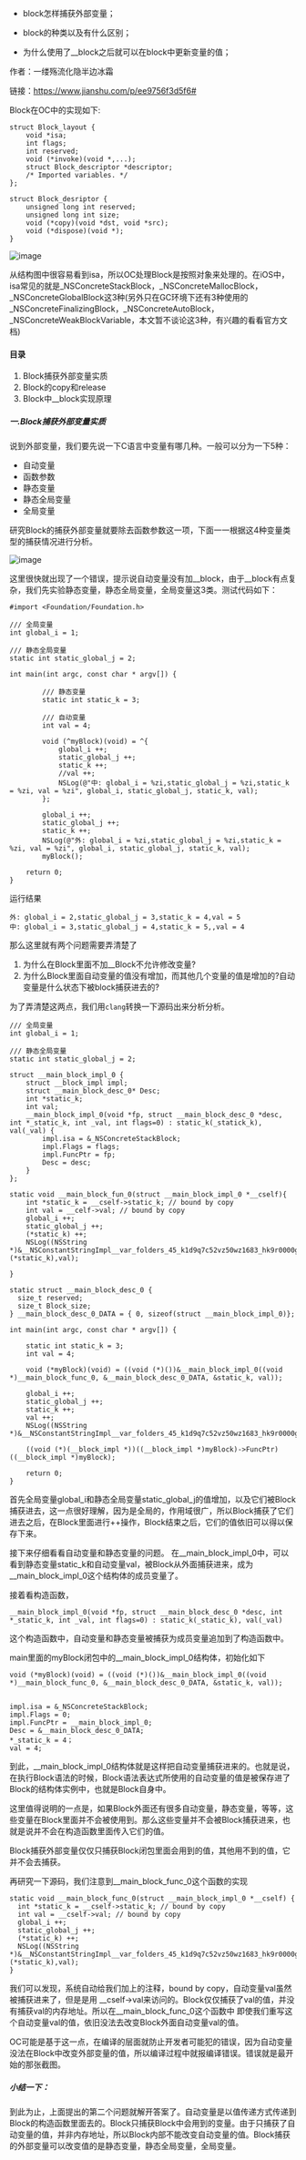 
- block怎样捕获外部变量；

- block的种类以及有什么区别；

- 为什么使用了__block之后就可以在block中更新变量的值；

作者：一缕殇流化隐半边冰霜

链接：https://www.jianshu.com/p/ee9756f3d5f6#

Block在OC中的实现如下:

```
struct Block_layout {
    void *isa;
    int flags;
    int reserved;
    void (*invoke)(void *,...);
    struct Block_descriptor *descriptor;
    /* Imported variables. */
};

struct Block_desriptor {
    unsigned long int reserved;
    unsigned long int size;
    void (*copy)(void *dst, void *src);
    void (*dispose)(void *);
}
```
![image](https://upload-images.jianshu.io/upload_images/1194012-1739b7e85e46b4db.png?imageMogr2/auto-orient/strip%7CimageView2/2/w/510)

从结构图中很容易看到isa，所以OC处理Block是按照对象来处理的。在iOS中，isa常见的就是_NSConcreteStackBlock，_NSConcreteMallocBlock，_NSConcreteGlobalBlock这3种(另外只在GC环境下还有3种使用的_NSConcreteFinalizingBlock，_NSConcreteAutoBlock，_NSConcreteWeakBlockVariable，本文暂不谈论这3种，有兴趣的看看官方文档)

 
#### 目录
 
1. Block捕获外部变量实质
2. Block的copy和release
3. Block中__block实现原理


##### 一.Block捕获外部变量实质

说到外部变量，我们要先说一下C语言中变量有哪几种。一般可以分为一下5种：

- 自动变量
- 函数参数
- 静态变量
- 静态全局变量
- 全局变量

研究Block的捕获外部变量就要除去函数参数这一项，下面一一根据这4种变量类型的捕获情况进行分析。

![image](https://upload-images.jianshu.io/upload_images/1194012-cba895ef7fe45179.png?imageMogr2/auto-orient/strip%7CimageView2/2/w/700)

这里很快就出现了一个错误，提示说自动变量没有加__block，由于__block有点复杂，我们先实验静态变量，静态全局变量，全局变量这3类。测试代码如下：

```
#import <Foundation/Foundation.h>

/// 全局变量
int global_i = 1;

/// 静态全局变量
static int static_global_j = 2;

int main(int argc, const char * argv[]) {
    
        /// 静态变量
        static int static_k = 3;

        /// 自动变量
        int val = 4;
        
        void (^myBlock)(void) = ^{
            global_i ++;
            static_global_j ++;
            static_k ++;
            //val ++;
            NSLog(@"中: global_i = %zi,static_global_j = %zi,static_k = %zi, val = %zi", global_i, static_global_j, static_k, val);
        };
      
        global_i ++;
        static_global_j ++;
        static_k ++;
        NSLog(@"外: global_i = %zi,static_global_j = %zi,static_k = %zi, val = %zi", global_i, static_global_j, static_k, val);
        myBlock();
    
    return 0;
}
```
运行结果

```
外: global_i = 2,static_global_j = 3,static_k = 4,val = 5
中: global_i = 3,static_global_j = 4,static_k = 5,,val = 4
```

那么这里就有两个问题需要弄清楚了

1. 为什么在Block里面不加__Block不允许修改变量?
2. 为什么Block里面自动变量的值没有增加，而其他几个变量的值是增加的?自动变量是什么状态下被block捕获进去的?

为了弄清楚这两点，我们用`clang`转换一下源码出来分析分析。

```
/// 全局变量
int global_i = 1;

/// 静态全局变量
static int static_global_j = 2;

struct __main_block_impl_0 {
    struct __block_impl impl;
    struct __main_block_desc_0* Desc;
    int *static_k;
    int val;
    __main_block_impl_0(void *fp, struct __main_block_desc_0 *desc, int *_static_k, int _val, int flags=0) : static_k(_statick_k), val(_val) {
        impl.isa = &_NSConcreteStackBlock;
        impl.Flags = flags;
        impl.FuncPtr = fp;
        Desc = desc;
    }
};

static void __main_block_fun_0(struct __main_block_impl_0 *__cself){
    int *static_k = __cself->static_k; // bound by copy
    int val = __celf->val; // bound by copy
    global_i ++;
    static_global_j ++;
    (*static_k) ++;
    NSLog((NSString *)&__NSConstantStringImpl__var_folders_45_k1d9q7c52vz50wz1683_hk9r0000gn_T_main_6fe658_mi_0,global_i,static_global_j,(*static_k),val);
 
}

static struct __main_block_desc_0 {
  size_t reserved;
  size_t Block_size;
} __main_block_desc_0_DATA = { 0, sizeof(struct __main_block_impl_0)};
 
int main(int argc, const char * argv[]) {

    static int static_k = 3;
    int val = 4;

    void (*myBlock)(void) = ((void (*)())&__main_block_impl_0((void *)__main_block_func_0, &__main_block_desc_0_DATA, &static_k, val));

    global_i ++;
    static_global_j ++;
    static_k ++;
    val ++;
    NSLog((NSString *)&__NSConstantStringImpl__var_folders_45_k1d9q7c52vz50wz1683_hk9r0000gn_T_main_6fe658_mi_1,global_i,static_global_j,static_k,val);

    ((void (*)(__block_impl *))((__block_impl *)myBlock)->FuncPtr)((__block_impl *)myBlock);

    return 0;
}

```

首先全局变量global_i和静态全局变量static_global_j的值增加，以及它们被Block捕获进去，这一点很好理解，因为是全局的，作用域很广，所以Block捕获了它们进去之后，在Block里面进行++操作，Block结束之后，它们的值依旧可以得以保存下来。

接下来仔细看看自动变量和静态变量的问题。
在__main_block_impl_0中，可以看到静态变量static_k和自动变量val，被Block从外面捕获进来，成为__main_block_impl_0这个结构体的成员变量了。

接着看构造函数，

```
__main_block_impl_0(void *fp, struct __main_block_desc_0 *desc, int *_static_k, int _val, int flags=0) : static_k(_static_k), val(_val)
```

这个构造函数中，自动变量和静态变量被捕获为成员变量追加到了构造函数中。

main里面的myBlock闭包中的__main_block_impl_0结构体，初始化如下

```
void (*myBlock)(void) = ((void (*)())&__main_block_impl_0((void *)__main_block_func_0, &__main_block_desc_0_DATA, &static_k, val));


impl.isa = &_NSConcreteStackBlock;
impl.Flags = 0;
impl.FuncPtr = __main_block_impl_0; 
Desc = &__main_block_desc_0_DATA;
*_static_k = 4；
val = 4;
```
到此，__main_block_impl_0结构体就是这样把自动变量捕获进来的。也就是说，在执行Block语法的时候，Block语法表达式所使用的自动变量的值是被保存进了Block的结构体实例中，也就是Block自身中。

这里值得说明的一点是，如果Block外面还有很多自动变量，静态变量，等等，这些变量在Block里面并不会被使用到。那么这些变量并不会被Block捕获进来，也就是说并不会在构造函数里面传入它们的值。

Block捕获外部变量仅仅只捕获Block闭包里面会用到的值，其他用不到的值，它并不会去捕获。

再研究一下源码，我们注意到__main_block_func_0这个函数的实现

```
static void __main_block_func_0(struct __main_block_impl_0 *__cself) {
  int *static_k = __cself->static_k; // bound by copy
  int val = __cself->val; // bound by copy
  global_i ++;
  static_global_j ++;
  (*static_k) ++;
  NSLog((NSString *)&__NSConstantStringImpl__var_folders_45_k1d9q7c52vz50wz1683_hk9r0000gn_T_main_6fe658_mi_0,global_i,static_global_j,(*static_k),val);
}
```
 我们可以发现，系统自动给我们加上的注释，bound by copy，自动变量val虽然被捕获进来了，但是是用 __cself->val来访问的。Block仅仅捕获了val的值，并没有捕获val的内存地址。所以在__main_block_func_0这个函数中 即使我们重写这个自动变量val的值，依旧没法去改变Block外面自动变量val的值。

 OC可能是基于这一点，在编译的层面就防止开发者可能犯的错误，因为自动变量没法在Block中改变外部变量的值，所以编译过程中就报编译错误。错误就是最开始的那张截图。
 
##### 小结一下：

到此为止，上面提出的第二个问题就解开答案了。自动变量是以值传递方式传递到Block的构造函数里面去的。Block只捕获Block中会用到的变量。由于只捕获了自动变量的值，并非内存地址，所以Block内部不能改变自动变量的值。Block捕获的外部变量可以改变值的是静态变量，静态全局变量，全局变量。

 

